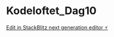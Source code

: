 # Kodeloftet_Dag10

[Edit in StackBlitz next generation editor ⚡️](https://stackblitz.com/~/github.com/sharmababita/Kodeloftet_Dag10)